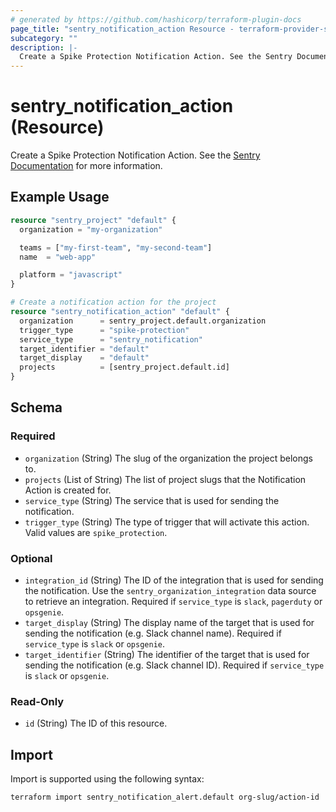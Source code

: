 ```yaml
---
# generated by https://github.com/hashicorp/terraform-plugin-docs
page_title: "sentry_notification_action Resource - terraform-provider-sentry"
subcategory: ""
description: |-
  Create a Spike Protection Notification Action. See the Sentry Documentation https://docs.sentry.io/api/alerts/create-a-spike-protection-notification-action/ for more information.
---
```


# sentry_notification_action (Resource)

Create a Spike Protection Notification Action. See the [Sentry Documentation](https://docs.sentry.io/api/alerts/create-a-spike-protection-notification-action/) for more information.

## Example Usage

```terraform
resource "sentry_project" "default" {
  organization = "my-organization"

  teams = ["my-first-team", "my-second-team"]
  name  = "web-app"

  platform = "javascript"
}

# Create a notification action for the project
resource "sentry_notification_action" "default" {
  organization      = sentry_project.default.organization
  trigger_type      = "spike-protection"
  service_type      = "sentry_notification"
  target_identifier = "default"
  target_display    = "default"
  projects          = [sentry_project.default.id]
}
```

<!-- schema generated by tfplugindocs -->
## Schema

### Required

- `organization` (String) The slug of the organization the project belongs to.
- `projects` (List of String) The list of project slugs that the Notification Action is created for.
- `service_type` (String) The service that is used for sending the notification.
- `trigger_type` (String) The type of trigger that will activate this action. Valid values are `spike_protection`.

### Optional

- `integration_id` (String) The ID of the integration that is used for sending the notification. Use the `sentry_organization_integration` data source to retrieve an integration. Required if `service_type` is `slack`, `pagerduty` or `opsgenie`.
- `target_display` (String) The display name of the target that is used for sending the notification (e.g. Slack channel name). Required if `service_type` is `slack` or `opsgenie`.
- `target_identifier` (String) The identifier of the target that is used for sending the notification (e.g. Slack channel ID). Required if `service_type` is `slack` or `opsgenie`.

### Read-Only

- `id` (String) The ID of this resource.

## Import

Import is supported using the following syntax:

```shell
terraform import sentry_notification_alert.default org-slug/action-id
```
